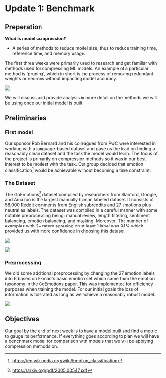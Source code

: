 # Update 1: Benchmark

## Preperation
**What is model compression?**

- A series of methods to reduce model size, thus to reduce training time, reference time, and memory usage.

The first three weeks were primarily used to research and get familiar with methods used for compressing ML models. An example of a particular method is 'pruning', which in short is the process of removing redundant weights or neurons without impacting model accuracy. 

![](pruning_example_fig1.png)

We will discuss and provide analysis in more detail on the methods we will be using once our initial model is built. 

## Preliminaries

### First model
Our sponsor Rob Bernard and his colleagues from PwC were interested in working with a language-based dataset and gave us the lead on finding a reasonably clean dataset and the task the model would learn. The focus of the project is primarily on compression methods so it was in our best interest to be modest with the task. Our group decided that emotion classification[^1] would be achievable without becoming a time constraint. 

### The Dataset 

The GoEmotions[^2] dataset compiled by researchers from Stanford, Google, and Amazon is the largest manually human labeled dataset. It consists of 58,000 Reddit comments from English subreddits and 27 emotions plus neutral as labels. The dataset was compiled in a careful manner with some notable preprocessing being: manual review, length filtering, sentiment balancing, emotion balancing, and masking. Moreover, The number of examples with 2+ raters agreeing on at least 1 label was 94% which provided us with more confidence in choosing this dataset.

![](GoEmotionsStats1.png)

![](GoEmotionsStats2.png)

### Preprocessing 
We did some additional preprocessing by changing the 27 emotion labels into 6 based on Ekman's basic emotion set which came from the emotion taxonomy in the GoEmotions paper. This was implemented for efficiency purposes when training the model. For our initial goals the loss of information is tolerated as long as we achieve a reasonably robust model. 


![](GoEmotionsStats3.png)

## Objectives

Our goal by the end of next week is to have a model built and find a metric to gauge its performance. If everything goes according to plan we will have a benchmark model for comparison with models that we will be applying compression methods on.

[^1]: https://en.wikipedia.org/wiki/Emotion_classification

[^2]: https://arxiv.org/pdf/2005.00547.pdf



